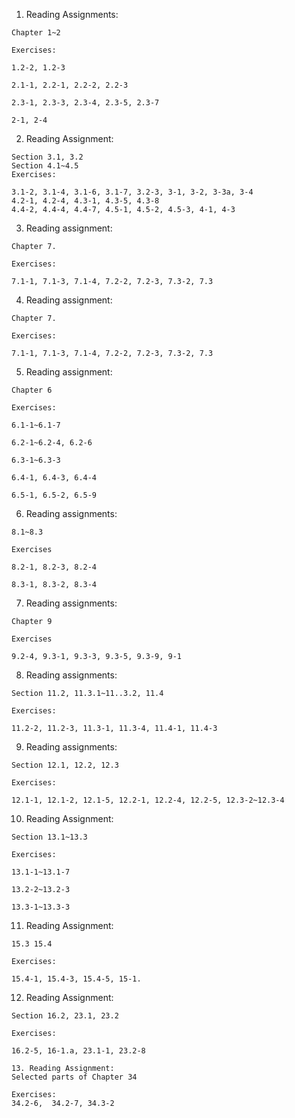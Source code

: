 1. Reading Assignments:
```
Chapter 1~2

Exercises:

1.2-2, 1.2-3

2.1-1, 2.2-1, 2.2-2, 2.2-3

2.3-1, 2.3-3, 2.3-4, 2.3-5, 2.3-7

2-1, 2-4
```
2. Reading Assignment:
```
Section 3.1, 3.2
Section 4.1~4.5
Exercises:

3.1-2, 3.1-4, 3.1-6, 3.1-7, 3.2-3, 3-1, 3-2, 3-3a, 3-4
4.2-1, 4.2-4, 4.3-1, 4.3-5, 4.3-8
4.4-2, 4.4-4, 4.4-7, 4.5-1, 4.5-2, 4.5-3, 4-1, 4-3
```

3. Reading assignment:
```
Chapter 7.

Exercises:

7.1-1, 7.1-3, 7.1-4, 7.2-2, 7.2-3, 7.3-2, 7.3
```
4. Reading assignment:
```
Chapter 7.

Exercises:

7.1-1, 7.1-3, 7.1-4, 7.2-2, 7.2-3, 7.3-2, 7.3
```
5. Reading assignment:
```
Chapter 6

Exercises:

6.1-1~6.1-7

6.2-1~6.2-4, 6.2-6

6.3-1~6.3-3

6.4-1, 6.4-3, 6.4-4

6.5-1, 6.5-2, 6.5-9
```

6. Reading assignments:
```
8.1~8.3

Exercises

8.2-1, 8.2-3, 8.2-4

8.3-1, 8.3-2, 8.3-4
```
7. Reading assignments:
```
Chapter 9

Exercises

9.2-4, 9.3-1, 9.3-3, 9.3-5, 9.3-9, 9-1
```
8. Reading assignments:
```
Section 11.2, 11.3.1~11..3.2, 11.4

Exercises:

11.2-2, 11.2-3, 11.3-1, 11.3-4, 11.4-1, 11.4-3
```
 
9. Reading assignments:
```
Section 12.1, 12.2, 12.3

Exercises:

12.1-1, 12.1-2, 12.1-5, 12.2-1, 12.2-4, 12.2-5, 12.3-2~12.3-4
```
10. Reading Assignment:
```
Section 13.1~13.3

Exercises:

13.1-1~13.1-7

13.2-2~13.2-3

13.3-1~13.3-3

```

11. Reading Assignment:
```
15.3 15.4

Exercises:

15.4-1, 15.4-3, 15.4-5, 15-1.

```

12. Reading Assignment:
```
Section 16.2, 23.1, 23.2

Exercises:

16.2-5, 16-1.a, 23.1-1, 23.2-8

13. Reading Assignment:
Selected parts of Chapter 34

Exercises:
34.2-6,  34.2-7, 34.3-2
```
